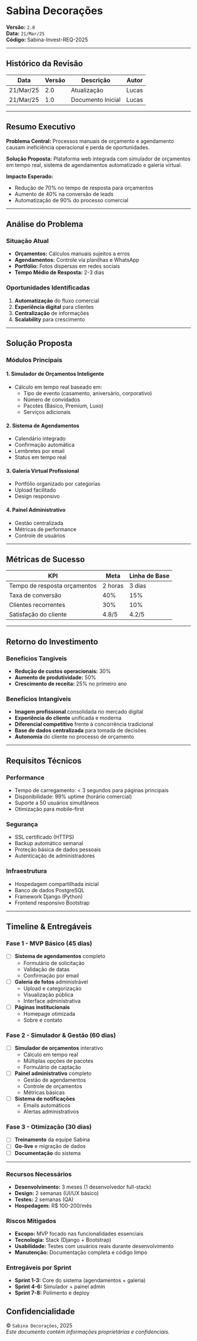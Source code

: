 # Sabina Decorações

**Versão:** `2.0`  
**Data:** `21/Mar/25`  
**Código:** Sabina-Invest-REQ-2025

---

## Histórico da Revisão

| Data       | Versão | Descrição          | Autor  |
|------------|--------|--------------------|--------|
| 21/Mar/25  | 2.0    | Atualização | Lucas   |
| 21/Mar/25  | 1.0    | Documento Inicial  | Lucas  |

---

## Resumo Executivo

**Problema Central:** Processos manuais de orçamento e agendamento causam ineficiência operacional e perda de oportunidades.

**Solução Proposta:** Plataforma web integrada com simulador de orçamentos em tempo real, sistema de agendamentos automatizado e galeria virtual.

**Impacto Esperado:** 
- Redução de 70% no tempo de resposta para orçamentos
- Aumento de 40% na conversão de leads
- Automatização de 90% do processo comercial

---

## Análise do Problema

### Situação Atual
- **Orçamentos:** Cálculos manuais sujeitos a erros
- **Agendamentos:** Controle via planilhas e WhatsApp
- **Portfólio:** Fotos dispersas em redes sociais
- **Tempo Médio de Resposta:** 2-3 dias

### Oportunidades Identificadas
1. **Automatização** do fluxo comercial
2. **Experiência digital** para clientes
3. **Centralização** de informações
4. **Scalability** para crescimento

---

## Solução Proposta

### Módulos Principais

#### 1. Simulador de Orçamentos Inteligente
- Cálculo em tempo real baseado em:
  - Tipo de evento (casamento, aniversário, corporativo)
  - Número de convidados
  - Pacotes (Básico, Premium, Luxo)
  - Serviços adicionais

#### 2. Sistema de Agendamentos
- Calendário integrado
- Confirmação automática
- Lembretes por email
- Status em tempo real

#### 3. Galeria Virtual Profissional
- Portfólio organizado por categorias
- Upload facilitado
- Design responsivo

#### 4. Painel Administrativo
- Gestão centralizada
- Métricas de performance
- Controle de usuários

---

## Métricas de Sucesso

| KPI | Meta | Linha de Base |
|-----|------|---------------|
| Tempo de resposta orçamentos | 2 horas | 3 dias |
| Taxa de conversão | 40% | 15% |
| Clientes recorrentes | 30% | 10% |
| Satisfação do cliente | 4.8/5 | 4.2/5 |

---

## Retorno do Investimento

### Benefícios Tangíveis
- **Redução de custos operacionais:** 30%
- **Aumento de produtividade:** 50%
- **Crescimento de receita:** 25% no primeiro ano

### Benefícios Intangíveis
- **Imagem profissional** consolidada no mercado digital
- **Experiência do cliente** unificada e moderna
- **Diferencial competitivo** frente à concorrência tradicional
- **Base de dados centralizada** para tomada de decisões
- **Autonomia** do cliente no processo de orçamento

---

## Requisitos Técnicos

### Performance
- Tempo de carregamento: < 3 segundos para páginas principais
- Disponibilidade: 99% uptime (horário comercial)
- Suporte a 50 usuários simultâneos
- Otimização para mobile-first

### Segurança
- SSL certificado (HTTPS)
- Backup automático semanal
- Proteção básica de dados pessoais
- Autenticação de administradores

### Infraestrutura
- Hospedagem compartilhada inicial
- Banco de dados PostgreSQL
- Framework Django (Python)
- Frontend responsivo Bootstrap

---

## Timeline & Entregáveis

### Fase 1 - MVP Básico (45 dias)
- [ ] **Sistema de agendamentos** completo
  - Formulário de solicitação
  - Validação de datas
  - Confirmação por email
- [ ] **Galeria de fotos** administrável
  - Upload e categorização
  - Visualização pública
  - Interface administrativa
- [ ] **Páginas institucionais**
  - Homepage otimizada
  - Sobre e contato

### Fase 2 - Simulador & Gestão (60 dias)
- [ ] **Simulador de orçamentos** interativo
  - Cálculo em tempo real
  - Múltiplas opções de pacotes
  - Formulário de captação
- [ ] **Painel administrativo** completo
  - Gestão de agendamentos
  - Controle de orçamentos
  - Métricas básicas
- [ ] **Sistema de notificações**
  - Emails automáticos
  - Alertas administrativos

### Fase 3 - Otimização (30 dias)
- [ ] **Treinamento** da equipe Sabina
- [ ] **Go-live** e migração de dados
- [ ] **Documentação** do sistema

---

### Recursos Necessários
- **Desenvolvimento:** 3 meses (1 desenvolvedor full-stack)
- **Design:** 2 semanas (UI/UX básico)
- **Testes:** 2 semanas (QA)
- **Hospedagem:** R$ 100-200/mês

### Riscos Mitigados
- **Escopo:** MVP focado nas funcionalidades essenciais
- **Tecnologia:** Stack (Django + Bootstrap)
- **Usabilidade:** Testes com usuários reais durante desenvolvimento
- **Manutenção:** Documentação completa e código limpo

### Entregáveis por Sprint
- **Sprint 1-3:** Core do sistema (agendamentos + galeria)
- **Sprint 4-6:** Simulador + painel admin
- **Sprint 7-8:** Polimento e deploy

## Confidencialidade

© `Sabina Decorações`, 2025  
*Este documento contém informações proprietárias e confidenciais.*
